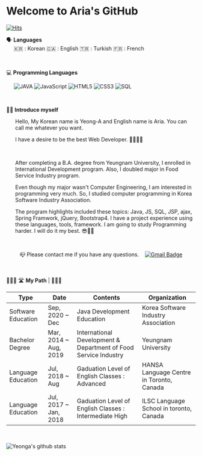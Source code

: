 # Welcome to Aria's GitHub
[![Hits](https://hits.seeyoufarm.com/api/count/incr/badge.svg?url=https%3A%2F%2Fgithub.com%2Fyeonga&count_bg=%2379C83D&title_bg=%23555555&icon=&icon_color=%23E7E7E7&title=hits&edge_flat=false)](https://hits.seeyoufarm.com)

🗣 **Languages**  </br>
&nbsp;&nbsp;&nbsp;&nbsp; 🇰🇷 : Korean 🇨🇦 : English 🇹🇷 : Turkish 🇫🇷 : French

</br>

💻 **Programming Languages**

&nbsp;&nbsp;&nbsp;&nbsp; ![JAVA](https://img.shields.io/badge/JAVA-007396?style=plastic&logo=Java&logoColor=wjite&color=CD1039) ![JavaScript](https://img.shields.io/badge/JavaScript-007396?style=plastic&logo=JavaScript&logoColor=default&color=red) ![HTML5](https://img.shields.io/badge/HTML5-007396?style=plastic&logo=HTML5&logoColor=default&color=FF8200) ![CSS3](https://img.shields.io/badge/CSS3-007396?style=plastic&logo=css3&logoColor=&color=0064CD) ![SQL](https://img.shields.io/badge/SQL-007396?style=plastic&logo=Mysql&logoColor=00008C&color=288CFF)

</br>

👧🏻 **Introduce myself**

<ul>Hello, My Korean name is Yeong-A and English name is Aria. You can call me whatever you want.</ul>
<ul>I have a desire to be the best Web Developer. 👩🏻‍💻✨</ul>
</br>

<ul> After completing a B.A. degree from Yeungnam University, I enrolled in International Development program. Also, I doubled major in Food Service Industry program.</ul>
<ul> Even though my major wasn't Computer Engineering, I am interested in programming very much. So, I studied computer programming in Korea Software Industry Association.</ul>
<ul> The program highlights included these topics: Java, JS, SQL, JSP, ajax, Spring Framwork, jQuery, Bootstrap4. I have a project experience using these languages, tools, framework. I am going to study Programming harder. I will do it my best. 😎👍🏻 </ul>

</br>

&nbsp;&nbsp;&nbsp;&nbsp;&nbsp;&nbsp;&nbsp;&nbsp;  📪  Please contact me if you have any questions.  &nbsp;&nbsp;   [![Gmail Badge](https://img.shields.io/badge/Gmail-d14836?style=for-the-badge&logo=Gmail&logoColor=white&link=mailto:yeongaria@gmail.com)](mailto:yeongaria@gmail.com)

</br>

🚴🏻‍♀️   🛣  **My Path**  |  👩🏻‍🎓

Type | Date | Contents | Organization |
|---|---|---|---|
| Software Education | Sep, 2020 ~ Dec | Java Development Education | Korea Software Industry Association|
| Bachelor Degree | Mar, 2014 ~ Aug, 2019 | International Development & Department of Food Service Industry  | Yeungnam University |
| Language Education | Jul, 2018 ~ Aug | Gaduation Level of English Classes : Advanced | HANSA Language Centre in Toronto, Canada|
| Language Education | Jul, 2017 ~ Jan, 2018 | Gaduation Level of English Classes : Intermediate High | ILSC Language School in toronto, Canada |

</br>

![Yeonga's github stats](https://github-readme-stats.vercel.app/api?username=yeonga&show_icons=true&theme=nightowl)
